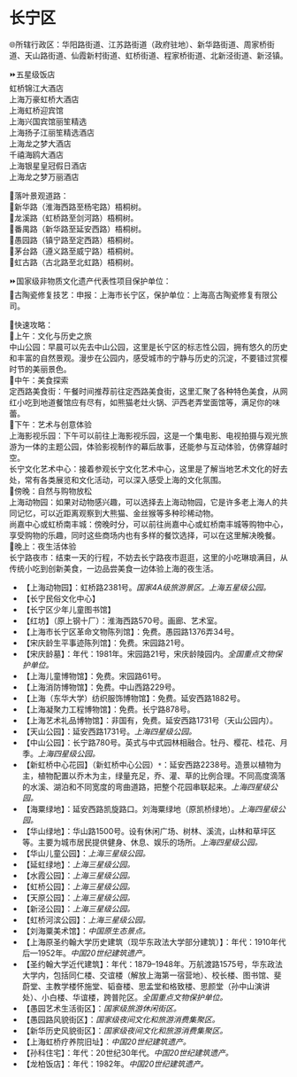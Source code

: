 # 长宁区  
🌐所辖行政区：华阳路街道、江苏路街道（政府驻地）、新华路街道、周家桥街道、天山路街道、仙霞新村街道、虹桥街道、程家桥街道、北新泾街道、新泾镇。  

⏩五星级饭店  
虹桥锦江大酒店  
上海万豪虹桥大酒店  
上海虹桥迎宾馆  
上海兴国宾馆丽笙精选  
上海扬子江丽笙精选酒店  
上海龙之梦大酒店  
千禧海鸥大酒店  
上海银星皇冠假日酒店  
上海龙之梦万丽酒店  

🧭落叶景观道路：  
🔸新华路（淮海西路至杨宅路）梧桐树。  
🔸龙溪路（虹桥路至剑河路）梧桐树。  
🔸番禺路（新华路至延安西路）梧桐树。  
🔸愚园路（镇宁路至定西路）梧桐树。  
🔸茅台路（遵义路至威宁路）梧桐树。  
🔸虹古路（古北路至北虹路）梧桐树。  

⏩国家级非物质文化遗产代表性项目保护单位：  
🔸古陶瓷修复技艺：申报：上海市长宁区，保护单位：上海高古陶瓷修复有限公司。  

🧭快速攻略：  
🔸上午：文化与历史之旅  
中山公园：早晨可以先去中山公园，这里是长宁区的标志性公园，拥有悠久的历史和丰富的自然景观。漫步在公园内，感受城市的宁静与历史的沉淀，不要错过赏樱时节的美丽景色。  
🔸中午：美食探索  
定西路美食街：午餐时间推荐前往定西路美食街，这里汇聚了各种特色美食，从网红小吃到地道餐馆应有尽有，如熊猫老灶火锅、沪西老弄堂面馆等，满足你的味蕾。  
🔸下午：艺术与创意体验  
上海影视乐园：下午可以前往上海影视乐园，这是一个集电影、电视拍摄与观光旅游为一体的主题公园，体验影视制作的幕后故事，还能参与互动体验，仿佛穿越时空。  
长宁文化艺术中心：接着参观长宁文化艺术中心，这里是了解当地艺术文化的好去处，常有各类展览和文化活动，可以深入感受上海的文化氛围。  
🔸傍晚：自然与购物放松  
上海动物园：如果对动物感兴趣，可以选择去上海动物园，它是许多老上海人的共同记忆，可以近距离观察到大熊猫、金丝猴等多种珍稀动物。  
尚嘉中心或虹桥南丰城：傍晚时分，可以前往尚嘉中心或虹桥南丰城等购物中心，享受购物的乐趣，同时这些商场内也有多样的餐饮选择，可以在这里解决晚餐。  
🔸晚上：夜生活体验  
长宁路夜市：结束一天的行程，不妨去长宁路夜市逛逛，这里的小吃琳琅满目，从传统小吃到创新美食，一边品尝美食一边体验上海的夜生活。  

* 【上海动物园】：虹桥路2381号。*国家4A级旅游景区。上海五星级公园。*  
* 【长宁民俗文化中心】  
* 【长宁区少年儿童图书馆】  
* 【红坊】（原上钢十厂）：淮海西路570号。画廊、艺术室。  
* 【上海市长宁区革命文物陈列馆】：免费。愚园路1376弄34号。  
* 【宋庆龄生平事迹陈列馆】：免费。宋园路21号。  
* 【宋庆龄墓】：年代：1981年。宋园路21号，宋庆龄陵园内。*全国重点文物保护单位。*  
* 【上海儿童博物馆】：免费。宋园路61号。  
* 【上海消防博物馆】：免费。中山西路229号。  
* 【上海（东华大学）纺织服饰博物馆】：免费。延安西路1882号。  
* 【上海凝聚力工程博物馆】：免费。长宁路878号。  
* 【上海艺术礼品博物馆】：非国有，免费。延安西路1731号（天山公园内）。  
* 【天山公园】：延安西路1731号。*上海四星级公园。*  
* 【中山公园】：长宁路780号。英式与中式园林相融合。牡丹、樱花、桂花、月季。*上海四星级公园。*  
* 【新虹桥中心花园】（新虹桥中心公园）`*`：延安西路2238号。造景以植物为主，植物配置以乔木为主，绿量充足，乔、灌、草的比例合理。不同高度滴落的水溪、湖泊和不同宽度的弯曲道路，把整个花园串联起来。*上海四星级公园。*  
* 【海粟绿地】：延安西路凯旋路口。刘海粟绿地（原凯桥绿地）。*上海四星级公园。*  
* 【华山绿地】：华山路1500号。设有休闲广场、树林、溪流，山林和草坪区等。主要为城市居民提供健身、休息、娱乐的场所。*上海四星级公园。*  
* 【华山儿童公园】：*上海三星级公园。*  
* 【延虹绿地】：*上海三星级公园。*  
* 【水霞公园】：*上海三星级公园。*  
* 【虹桥公园】：*上海三星级公园。*  
* 【天原公园】：*上海三星级公园。*  
* 【新泾公园】：*上海三星级公园。*  
* 【虹桥河滨公园】：*上海三星级公园。*  
* 【刘海粟美术馆】：*中国原生态景点。*  
* 【上海原圣约翰大学历史建筑（现华东政法大学部分建筑）】：年代：1910年代后—1952年。*中国20世纪建筑遗产。*  
* 【圣约翰大学近代建筑】：年代：1879–1948年。万航渡路1575号，华东政法大学内，包括同仁楼、交谊楼（解放上海第一宿营地）、校长楼、图书馆、斐蔚堂、主教学楼怀施堂、韬奋楼、思孟堂和格致楼、思颜堂（孙中山演讲处）、小白楼、华谊楼，跨普陀区。*全国重点文物保护单位。*  
* 【愚园艺术生活街区】：*国家级旅游休闲街区。*  
* 【愚园路风貌街区】：*国家级夜间文化和旅游消费集聚区。*  
* 【新华历史风貌街区】：*国家级夜间文化和旅游消费集聚区。*  
* 【上海虹桥疗养院旧址】：*中国20世纪建筑遗产。*  
* 【孙科住宅】：年代：20世纪30年代。*中国20世纪建筑遗产。*  
* 【龙柏饭店】：年代：1982年。*中国20世纪建筑遗产。*  
<!-- Last processed: 2025-07-22 03:44:22 -->

